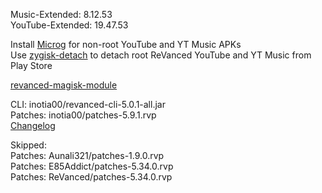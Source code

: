Music-Extended: 8.12.53  
YouTube-Extended: 19.47.53  

Install [Microg](https://github.com/ReVanced/GmsCore/releases) for non-root YouTube and YT Music APKs  
Use [zygisk-detach](https://github.com/j-hc/zygisk-detach) to detach root ReVanced YouTube and YT Music from Play Store  

[revanced-magisk-module](https://github.com/j-hc/revanced-magisk-module)
  
CLI: inotia00/revanced-cli-5.0.1-all.jar  
Patches: inotia00/patches-5.9.1.rvp  
[Changelog](https://github.com/inotia00/revanced-patches/releases/tag/v5.9.1)  

Skipped:  
Patches: Aunali321/patches-1.9.0.rvp  
Patches: E85Addict/patches-5.34.0.rvp  
Patches: ReVanced/patches-5.34.0.rvp    

